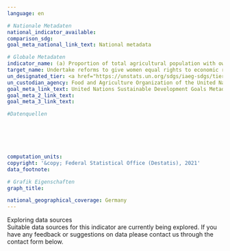 ```yaml
---
language: en    

# Nationale Metadaten    
national_indicator_available:     
comparison_sdg:     
goal_meta_national_link_text: National metadata    

# Globale Metadaten    
indicator_name: (a) Proportion of total agricultural population with ownership or secure rights over agricultural land, by sex; and (b) share of women among owners or rights-bearers of agricultural land, by type of tenure    
target_name: Undertake reforms to give women equal rights to economic resources, as well as access to ownership and control over land and other forms of property, financial services, inheritance and natural resources, in accordance with national laws    
un_designated_tier: <a href="https://unstats.un.org/sdgs/iaeg-sdgs/tier-classification/" title="Click here for more information on the UN tier classification.">Tier II</a>    
un_custodian_agency: Food and Agriculture Organization of the United Nations (FAO)    
goal_meta_link_text: United Nations Sustainable Development Goals Metadata    
goal_meta_2_link_text:     
goal_meta_3_link_text:     

#Datenquellen





    
computation_units:     
copyright: '&copy; Federal Statistical Office (Destatis), 2021'    
data_footnote:     

# Grafik Eigenschaften    
graph_title:     

national_geographical_coverage: Germany    
---
```


<span class="status notstarted"> Exploring data sources </span><br>
Suitable data sources for this indicator are currently being explored.
If you have any feedback or suggestions on data please contact us through the contact form below.